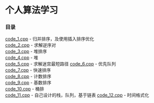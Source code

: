 # 个人算法学习

### 目录

[code_1.cpp](./code_1.cpp) - 归并排序，及使用插入排序优化  
[code_2.cpp](./code_2.cpp) - 求解逆序对  
[code_3.cpp](./code_3.cpp) - 堆排序  
[code_4.cpp](./code_4.cpp) - 堆  
[code_5.cpp](./code_5.cpp) - 求解迷宫最短路径
[code_6.cpp](./code_6.cpp) - 优先队列  
[code_7.cpp](./code_7.cpp) - 快速排序  
[code_8.cpp](./code_8.cpp) - 计数排序  
[code_9.cpp](./code_9.cpp) - 基数排序  
[code_10.cpp](./code_10.cpp) - 桶排  
[code_11.cpp](./code_11.cpp) - 自己设计的栈，队列，基于链表
[code_12.cpp](./code_12.cpp) - 时间格式化  